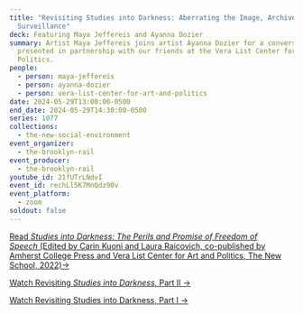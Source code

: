 ```yaml
---
title: "Revisiting Studies into Darkness: Aberrating the Image, Archives as
  Surveillance"
deck: Featuring Maya Jeffereis and Ayanna Dozier
summary: Artist Maya Jeffereis joins artist Ayanna Dozier for a conversation
  presented in partnership with our friends at the Vera List Center for Art and
  Politics.
people:
  - person: maya-jeffereis
  - person: ayanna-dozier
  - person: vera-list-center-for-art-and-politics
date: 2024-05-29T13:00:00-0500
end_date: 2024-05-29T14:30:00-0500
series: 1077
collections:
  - the-new-social-environment
event_organizer:
  - the-brooklyn-rail
event_producer:
  - the-brooklyn-rail
youtube_id: 21fUTrLNdvI
event_id: rechLl5K7MnQdz90v
event_platform:
  - zoom
soldout: false
---
```

[Read *Studies into Darkness: The Perils and Promise of Freedom of Speech* (Edited by Carin Kuoni and Laura Raicovich, co-published by Amherst College Press and Vera List Center for Art and Politics, The New School, 2022)→](https://www.veralistcenter.org/publications/studies-into-darkness-the-perils-and-promise-of-freedom-of-speech)

[W﻿atch Revisiting *Studies into Darkness*, Part II →](https://brooklynrail.org/events/2024/05/09/revisiting-studies-into-darkness-open-letter-in-the-dark/)

[](https://brooklynrail.org/events/2024/02/22/revisiting-studies-into-darkness-a-conversation-with-amar-kanwar/)[](https://brooklynrail.org/events/2024/02/22/revisiting-studies-into-darkness-a-conversation-with-amar-kanwar/)[W﻿atch Revisiting Studies into Darkness, Part I →](https://brooklynrail.org/events/2024/02/22/revisiting-studies-into-darkness-a-conversation-with-amar-kanwar/)